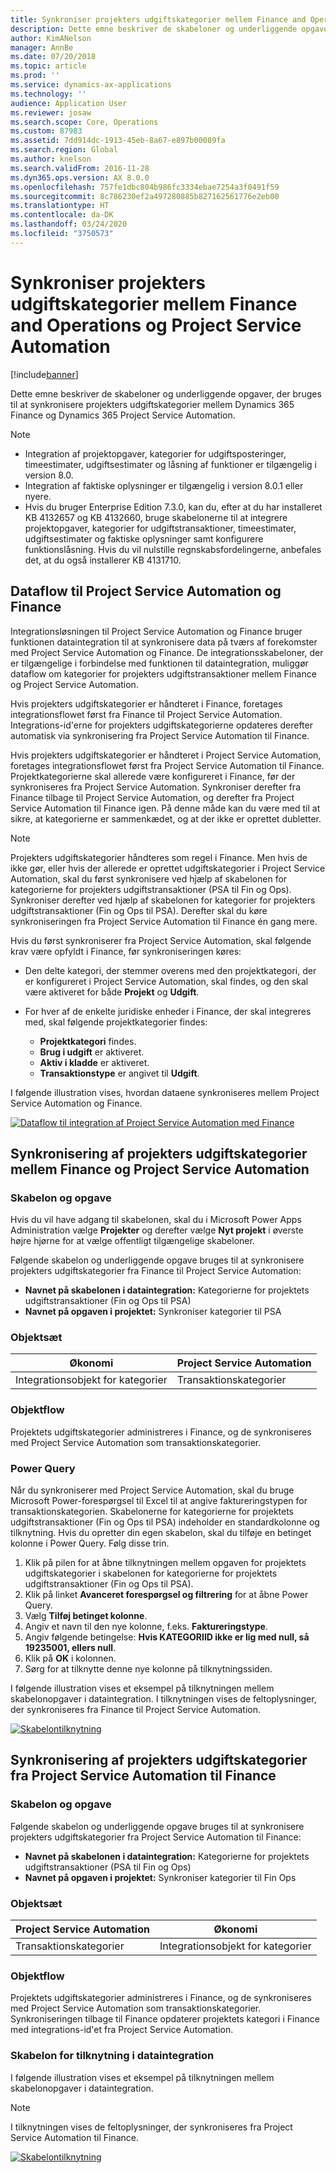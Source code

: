 ```yaml
---
title: Synkroniser projekters udgiftskategorier mellem Finance and Operations og Project Service Automation
description: Dette emne beskriver de skabeloner og underliggende opgaver, der bruges til at synkronisere projekters udgiftskategorier mellem Microsoft Dynamics 365 Finance og Dynamics 365 Project Service Automation.
author: KimANelson
manager: AnnBe
ms.date: 07/20/2018
ms.topic: article
ms.prod: ''
ms.service: dynamics-ax-applications
ms.technology: ''
audience: Application User
ms.reviewer: josaw
ms.search.scope: Core, Operations
ms.custom: 87983
ms.assetid: 7dd914dc-1913-45eb-8a67-e897b00089fa
ms.search.region: Global
ms.author: knelson
ms.search.validFrom: 2016-11-28
ms.dyn365.ops.version: AX 8.0.0
ms.openlocfilehash: 757fe1dbc804b986fc3334ebae7254a3f0491f59
ms.sourcegitcommit: 8c786230ef2a497280885b827162561776e2eb00
ms.translationtype: HT
ms.contentlocale: da-DK
ms.lasthandoff: 03/24/2020
ms.locfileid: "3750573"
---
```

# <a name="synchronize-project-expense-categories-between-finance-and-operations-and-project-service-automation"></a>Synkroniser projekters udgiftskategorier mellem Finance and Operations og Project Service Automation

[!include[banner](../includes/banner.md)]

Dette emne beskriver de skabeloner og underliggende opgaver, der bruges til at synkronisere projekters udgiftskategorier mellem Dynamics 365 Finance og Dynamics 365 Project Service Automation.

> [!NOTE]
> - Integration af projektopgaver, kategorier for udgiftsposteringer, timeestimater, udgiftsestimater og låsning af funktioner er tilgængelig i version 8.0.
> - Integration af faktiske oplysninger er tilgængelig i version 8.0.1 eller nyere.
> - Hvis du bruger Enterprise Edition 7.3.0, kan du, efter at du har installeret KB 4132657 og KB 4132660, bruge skabelonerne til at integrere projektopgaver, kategorier for udgiftstransaktioner, timeestimater, udgiftsestimater og faktiske oplysninger samt konfigurere funktionslåsning. Hvis du vil nulstille regnskabsfordelingerne, anbefales det, at du også installerer KB 4131710.

## <a name="data-flow-for-project-service-automation-and-finance"></a>Dataflow til Project Service Automation og Finance

Integrationsløsningen til Project Service Automation og Finance bruger funktionen dataintegration til at synkronisere data på tværs af forekomster med Project Service Automation og Finance. De integrationsskabeloner, der er tilgængelige i forbindelse med funktionen til dataintegration, muliggør dataflow om kategorier for projekters udgiftstransaktioner mellem Finance og Project Service Automation.

Hvis projekters udgiftskategorier er håndteret i Finance, foretages integrationsflowet først fra Finance til Project Service Automation. Integrations-id'erne for projekters udgiftskategorierne opdateres derefter automatisk via synkronisering fra Project Service Automation til Finance.

Hvis projekters udgiftskategorier er håndteret i Project Service Automation, foretages integrationsflowet først fra Project Service Automation til Finance. Projektkategorierne skal allerede være konfigureret i Finance, før der synkroniseres fra Project Service Automation. Synkroniser derefter fra Finance tilbage til Project Service Automation, og derefter fra Project Service Automation til Finance igen. På denne måde kan du være med til at sikre, at kategorierne er sammenkædet, og at der ikke er oprettet dubletter.

> [!NOTE]
> Projekters udgiftskategorier håndteres som regel i Finance. Men hvis de ikke gør, eller hvis der allerede er oprettet udgiftskategorier i Project Service Automation, skal du først synkronisere ved hjælp af skabelonen for kategorierne for projekters udgiftstransaktioner (PSA til Fin og Ops). Synkroniser derefter ved hjælp af skabelonen for kategorier for projekters udgiftstransaktioner (Fin og Ops til PSA). Derefter skal du køre synkroniseringen fra Project Service Automation til Finance én gang mere.
>
> Hvis du først synkroniserer fra Project Service Automation, skal følgende krav være opfyldt i Finance, før synkroniseringen køres:
>
> - Den delte kategori, der stemmer overens med den projektkategori, der er konfigureret i Project Service Automation, skal findes, og den skal være aktiveret for både **Projekt** og **Udgift**.
> - For hver af de enkelte juridiske enheder i Finance, der skal integreres med, skal følgende projektkategorier findes:
>
>     - **Projektkategori** findes. 
>     - **Brug i udgift** er aktiveret.
>     - **Aktiv i kladde** er aktiveret.
>     - **Transaktionstype** er angivet til **Udgift**.

I følgende illustration vises, hvordan dataene synkroniseres mellem Project Service Automation og Finance.

[![Dataflow til integration af Project Service Automation med Finance](./media/ProjectExpenseCategoriesFlow.png)](./media/ProjectExpenseCategoriesFlow.png)

## <a name="project-expense-category-synchronization-from-finance-to-project-service-automation"></a>Synkronisering af projekters udgiftskategorier mellem Finance og Project Service Automation

### <a name="template-and-task"></a>Skabelon og opgave

Hvis du vil have adgang til skabelonen, skal du i Microsoft Power Apps Administration vælge **Projekter** og derefter vælge **Nyt projekt** i øverste højre hjørne for at vælge offentligt tilgængelige skabeloner.

Følgende skabelon og underliggende opgave bruges til at synkronisere projekters udgiftskategorier fra Finance til Project Service Automation:

- **Navnet på skabelonen i dataintegration:** Kategorierne for projektets udgiftstransaktioner (Fin og Ops til PSA)
- **Navnet på opgaven i projektet:** Synkroniser kategorier til PSA

### <a name="entity-set"></a>Objektsæt

| Økonomi                           | Project Service Automation |
|-----------------------------------|----------------------------|
| Integrationsobjekt for kategorier | Transaktionskategorier     |

### <a name="entity-flow"></a>Objektflow

Projektets udgiftskategorier administreres i Finance, og de synkroniseres med Project Service Automation som transaktionskategorier.

### <a name="power-query"></a>Power Query

Når du synkroniserer med Project Service Automation, skal du bruge Microsoft Power-forespørgsel til Excel til at angive faktureringstypen for transaktionskategorien. Skabelonerne for kategorierne for projektets udgiftstransaktioner (Fin og Ops til PSA) indeholder en standardkolonne og tilknytning. Hvis du opretter din egen skabelon, skal du tilføje en betinget kolonne i Power Query. Følg disse trin.

1. Klik på pilen for at åbne tilknytningen mellem opgaven for projektets udgiftskategorier i skabelonen for kategorierne for projektets udgiftstransaktioner (Fin og Ops til PSA).
2. Klik på linket **Avanceret forespørgsel og filtrering** for at åbne Power Query.
2. Vælg **Tilføj betinget kolonne**.
3. Angiv et navn til den nye kolonne, f.eks. **Faktureringstype**.
4. Angiv følgende betingelse: **Hvis KATEGORIID ikke er lig med null, så 19235001, ellers null**.
5. Klik på **OK** i kolonnen.
6. Sørg for at tilknytte denne nye kolonne på tilknytningssiden.

I følgende illustration vises et eksempel på tilknytningen mellem skabelonopgaver i dataintegration. I tilknytningen vises de feltoplysninger, der synkroniseres fra Finance til Project Service Automation.

[![Skabelontilknytning](./media/ProjectExpenseCategoriesToPSAMapping.jpg)](./media/ProjectExpenseCategoriesToPSAMapping.jpg)

## <a name="project-expense-category-synchronization-from-project-service-automation-to-finance"></a>Synkronisering af projekters udgiftskategorier fra Project Service Automation til Finance

### <a name="template-and-task"></a>Skabelon og opgave

Følgende skabelon og underliggende opgave bruges til at synkronisere projekters udgiftskategorier fra Project Service Automation til Finance:

- **Navnet på skabelonen i dataintegration:** Kategorierne for projektets udgiftstransaktioner (PSA til Fin og Ops)
- **Navnet på opgaven i projektet:** Synkroniser kategorier til Fin Ops

### <a name="entity-set"></a>Objektsæt

| Project Service Automation | Økonomi                           |
|----------------------------|-----------------------------------|
| Transaktionskategorier     | Integrationsobjekt for kategorier |

### <a name="entity-flow"></a>Objektflow

Projektets udgiftskategorier administreres i Finance, og de synkroniseres med Project Service Automation som transaktionskategorier. Synkroniseringen tilbage til Finance opdaterer projektets kategori i Finance med integrations-id'et fra Project Service Automation.

### <a name="template-mapping-in-data-integration"></a>Skabelon for tilknytning i dataintegration

I følgende illustration vises et eksempel på tilknytningen mellem skabelonopgaver i dataintegration.

> [!NOTE]
> I tilknytningen vises de feltoplysninger, der synkroniseres fra Project Service Automation til Finance.

[![Skabelontilknytning](./media/ProjectExpenseCategoriesToFinOpsMapping.jpg)](./media/ProjectExpenseCategoriesToFinOpsMapping.jpg)
